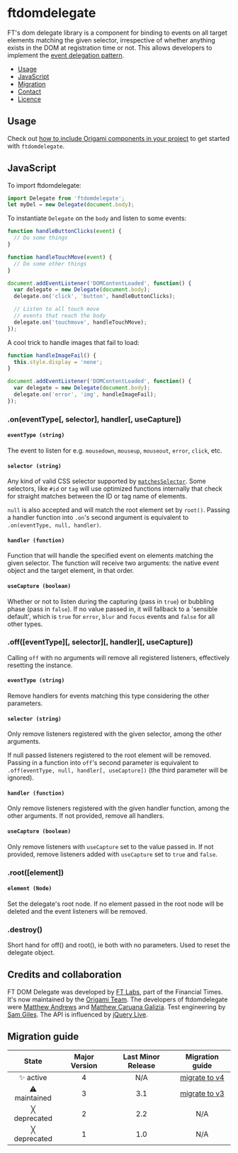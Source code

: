 # ftdomdelegate

FT's dom delegate library is a component for binding to events on all target elements matching the given selector, irrespective of whether anything exists in the DOM at registration time or not. This allows developers to implement the [event delegation pattern](http://www.sitepoint.com/javascript-event-delegation-is-easier-than-you-think/).

- [Usage](#usage)
- [JavaScript](#javascript)
- [Migration](#migration)
- [Contact](#contact)
- [Licence](#licence)

## Usage

Check out [how to include Origami components in your project](https://origami.ft.com/docs/components/#including-origami-components-in-your-project) to get started with `ftdomdelegate`.

## JavaScript

To import ftdomdelegate:

```js
import Delegate from 'ftdomdelegate';
let myDel = new Delegate(document.body);
```

To instantiate `Delegate` on the `body` and listen to some events:

```js
function handleButtonClicks(event) {
  // Do some things
}

function handleTouchMove(event) {
  // Do some other things
}

document.addEventListener('DOMContentLoaded', function() {
  var delegate = new Delegate(document.body);
  delegate.on('click', 'button', handleButtonClicks);

  // Listen to all touch move
  // events that reach the body
  delegate.on('touchmove', handleTouchMove);
});
```

A cool trick to handle images that fail to load:

```js
function handleImageFail() {
  this.style.display = 'none';
}

document.addEventListener('DOMContentLoaded', function() {
  var delegate = new Delegate(document.body);
  delegate.on('error', 'img', handleImageFail);
});
```

### .on(eventType[, selector], handler[, useCapture])

#### `eventType (string)`

The event to listen for e.g. `mousedown`, `mouseup`, `mouseout`, `error`, `click`, etc.

#### `selector (string)`

Any kind of valid CSS selector supported by [`matchesSelector`](http://caniuse.com/matchesselector). Some selectors, like `#id` or `tag` will use optimized functions internally that check for straight matches between the ID or tag name of elements.

`null` is also accepted and will match the root element set by `root()`.  Passing a handler function into `.on`'s second argument is equivalent to `.on(eventType, null, handler)`.

#### `handler (function)`

Function that will handle the specified event on elements matching the given selector.  The function will receive two arguments: the native event object and the target element, in that order.

#### `useCapture (boolean)`

Whether or not to listen during the capturing (pass in `true`) or bubbling phase (pass in `false`).  If no value passed in, it will fallback to a 'sensible default', which is `true` for `error`, `blur` and `focus` events and `false` for all other types.

### .off([eventType][, selector][, handler][, useCapture])

Calling `off` with no arguments will remove all registered listeners, effectively resetting the instance.

#### `eventType (string)`

Remove handlers for events matching this type considering the other parameters.

#### `selector (string)`

Only remove listeners registered with the given selector, among the other arguments.

If null passed listeners registered to the root element will be removed.  Passing in a function into `off`'s second parameter is equivalent to `.off(eventType, null, handler[, useCapture])` (the third parameter will be ignored).

#### `handler (function)`

Only remove listeners registered with the given handler function, among the other arguments.  If not provided, remove all handlers.

#### `useCapture (boolean)`

Only remove listeners with `useCapture` set to the value passed in.  If not provided, remove listeners added with `useCapture` set to `true` and `false`.

### .root([element])

#### `element (Node)`

Set the delegate's root node.  If no element passed in the root node will be deleted and the event listeners will be removed.

### .destroy()

Short hand for off() and root(), ie both with no parameters. Used to reset the delegate object.

## Credits and collaboration

FT DOM Delegate was developed by [FT Labs](http://labs.ft.com/), part of the Financial Times. It's now maintained by the [Origami Team](https://origami.ft.com/). The developers of ftdomdelegate were [Matthew Andrews](https://twitter.com/andrewsmatt) and [Matthew Caruana Galizia](http://twitter.com/mcaruanagalizia). Test engineering by [Sam Giles](https://twitter.com/SamuelGiles_). The API is influenced by [jQuery Live](http://api.jquery.com/live/).

## Migration guide

State | Major Version | Last Minor Release | Migration guide |
:---: | :---: | :---: | :---:
✨ active | 4 | N/A | [migrate to v4](MIGRATION.md#migrating-from-v3-to-v4) |
⚠ maintained | 3 | 3.1 | [migrate to v3](MIGRATION.md#migrating-from-v2-to-v3) |
╳ deprecated | 2 | 2.2 | N/A |
╳ deprecated | 1 | 1.0 | N/A |
